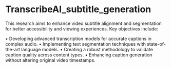 # TranscribeAI_subtitle_generation

This research aims to enhance video subtitle alignment
and segmentation for better accessibility and
viewing experiences. Key objectives include:

• Developing advanced transcription models for
accurate captions in complex audio.
• Implementing text segmentation techniques
with state-of-the-art language models.
• Creating a robust methodology to validate caption
quality across content types.
• Enhancing caption generation without altering
original video timestamps.

